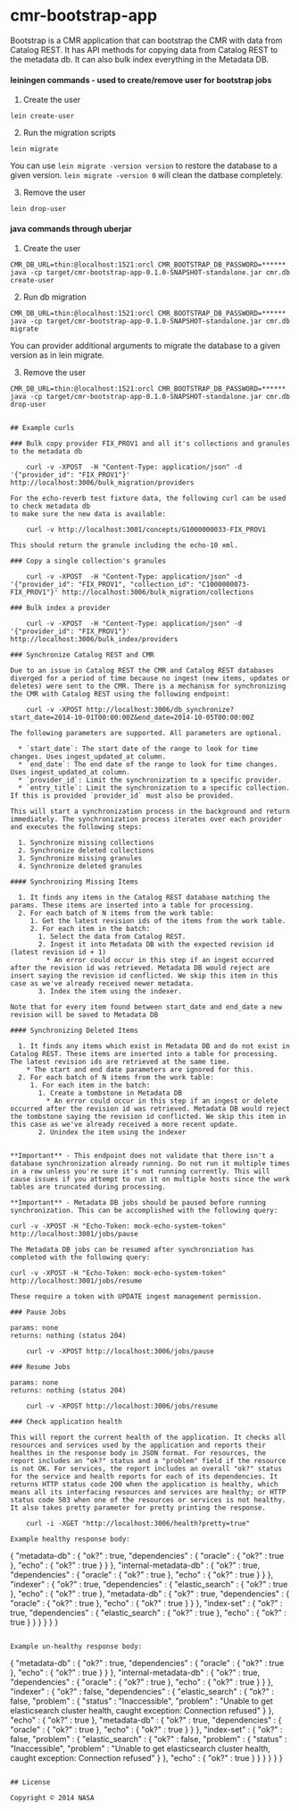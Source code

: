 # cmr-bootstrap-app

Bootstrap is a CMR application that can bootstrap the CMR with data from Catalog REST. It has API methods for copying data from Catalog REST to the metadata db. It can also bulk index everything in the Metadata DB.

#### leiningen commands - used to create/remove user for bootstrap jobs

1. Create the user

```
lein create-user
```

2. Run the migration scripts

```
lein migrate
```

You can use `lein migrate -version version` to restore the database to
a given version. `lein migrate -version 0` will clean the datbase
completely.

3. Remove the user

```
lein drop-user
```

#### java commands through uberjar

1. Create the user

```
CMR_DB_URL=thin:@localhost:1521:orcl CMR_BOOTSTRAP_DB_PASSWORD=****** java -cp target/cmr-bootstrap-app-0.1.0-SNAPSHOT-standalone.jar cmr.db create-user
```

2. Run db migration

```
CMR_DB_URL=thin:@localhost:1521:orcl CMR_BOOTSTRAP_DB_PASSWORD=****** java -cp target/cmr-bootstrap-app-0.1.0-SNAPSHOT-standalone.jar cmr.db migrate
```

You can provider additional arguments to migrate the database to a given version as in lein migrate.

3. Remove the user

```
CMR_DB_URL=thin:@localhost:1521:orcl CMR_BOOTSTRAP_DB_PASSWORD=****** java -cp target/cmr-bootstrap-app-0.1.0-SNAPSHOT-standalone.jar cmr.db drop-user


## Example curls

### Bulk copy provider FIX_PROV1 and all it's collections and granules to the metadata db

    curl -v -XPOST  -H "Content-Type: application/json" -d '{"provider_id": "FIX_PROV1"}' http://localhost:3006/bulk_migration/providers

For the echo-reverb test fixture data, the following curl can be used to check metadata db
to make sure the new data is available:

    curl -v http://localhost:3001/concepts/G1000000033-FIX_PROV1

This should return the granule including the echo-10 xml.

### Copy a single collection's granules

    curl -v -XPOST  -H "Content-Type: application/json" -d '{"provider_id": "FIX_PROV1", "collection_id": "C1000000073-FIX_PROV1"}' http://localhost:3006/bulk_migration/collections

### Bulk index a provider

  	curl -v -XPOST  -H "Content-Type: application/json" -d '{"provider_id": "FIX_PROV1"}' http://localhost:3006/bulk_index/providers

### Synchronize Catalog REST and CMR

Due to an issue in Catalog REST the CMR and Catalog REST databases diverged for a period of time because no ingest (new items, updates or deletes) were sent to the CMR. There is a mechanism for synchronizing the CMR with Catalog REST using the following endpoint:

    curl -v -XPOST http://localhost:3006/db_synchronize?start_date=2014-10-01T00:00:00Z&end_date=2014-10-05T00:00:00Z

The following parameters are supported. All parameters are optional.

  * `start_date`: The start date of the range to look for time changes. Uses ingest_updated_at column.
  * `end_date`: The end date of the range to look for time changes. Uses ingest_updated_at column.
  * `provider_id`: Limit the synchronization to a specific provider.
  * `entry_title`: Limit the synchronization to a specific collection. If this is provided `provider_id` must also be provided.

This will start a synchronization process in the background and return immediately. The synchronization process iterates over each provider and executes the following steps:

  1. Synchronize missing collections
  2. Synchronize deleted collections
  3. Synchronize missing granules
  4. Synchronize deleted granules

#### Synchronizing Missing Items

  1. It finds any items in the Catalog REST database matching the params. These items are inserted into a table for processing.
  2. For each batch of N items from the work table:
     1. Get the latest revision ids of the items from the work table.
     2. For each item in the batch:
       1. Select the data from Catalog REST.
       2. Ingest it into Metadata DB with the expected revision id (latest revision id + 1)
         * An error could occur in this step if an ingest occurred after the revision id was retrieved. Metadata DB would reject are insert saying the revision id conflicted. We skip this item in this case as we've already received newer metadata.
       3. Index the item using the indexer.

Note that for every item found between start_date and end_date a new revision will be saved to Metadata DB

#### Synchronizing Deleted Items

  1. It finds any items which exist in Metadata DB and do not exist in Catalog REST. These items are inserted into a table for processing. The latest revision ids are retrieved at the same time.
    * The start and end date parameters are ignored for this.
  2. For each batch of N items from the work table:
     1. For each item in the batch:
       1. Create a tombstone in Metadata DB
         * An error could occur in this step if an ingest or delete occurred after the revision id was retrieved. Metadata DB would reject the tombstone saying the revision id conflicted. We skip this item in this case as we've already received a more recent update.
       2. Unindex the item using the indexer


**Important** - This endpoint does not validate that there isn't a database synchronization already running. Do not run it multiple times in a row unless you're sure it's not running currently. This will cause issues if you attempt to run it on multiple hosts since the work tables are truncated during processing.

**Important** - Metadata DB jobs should be paused before running synchronization. This can be accomplished with the following query:

curl -v -XPOST -H "Echo-Token: mock-echo-system-token" http://localhost:3001/jobs/pause

The Metadata DB jobs can be resumed after synchronziation has completed with the following query:

curl -v -XPOST -H "Echo-Token: mock-echo-system-token" http://localhost:3001/jobs/resume

These require a token with UPDATE ingest management permission.

### Pause Jobs

params: none
returns: nothing (status 204)

    curl -v -XPOST http://localhost:3006/jobs/pause

### Resume Jobs

params: none
returns: nothing (status 204)

    curl -v -XPOST http://localhost:3006/jobs/resume

### Check application health

This will report the current health of the application. It checks all resources and services used by the application and reports their healthes in the response body in JSON format. For resources, the report includes an "ok?" status and a "problem" field if the resource is not OK. For services, the report includes an overall "ok?" status for the service and health reports for each of its dependencies. It returns HTTP status code 200 when the application is healthy, which means all its interfacing resources and services are healthy; or HTTP status code 503 when one of the resources or services is not healthy. It also takes pretty parameter for pretty printing the response.

    curl -i -XGET "http://localhost:3006/health?pretty=true"

Example healthy response body:

```
{
  "metadata-db" : {
    "ok?" : true,
    "dependencies" : {
      "oracle" : {
        "ok?" : true
      },
      "echo" : {
        "ok?" : true
      }
    }
  },
  "internal-metadata-db" : {
    "ok?" : true,
    "dependencies" : {
      "oracle" : {
        "ok?" : true
      },
      "echo" : {
        "ok?" : true
      }
    }
  },
  "indexer" : {
    "ok?" : true,
    "dependencies" : {
      "elastic_search" : {
        "ok?" : true
      },
      "echo" : {
        "ok?" : true
      },
      "metadata-db" : {
        "ok?" : true,
        "dependencies" : {
          "oracle" : {
            "ok?" : true
          },
          "echo" : {
            "ok?" : true
          }
        }
      },
      "index-set" : {
        "ok?" : true,
        "dependencies" : {
          "elastic_search" : {
            "ok?" : true
          },
          "echo" : {
            "ok?" : true
          }
        }
      }
    }
  }
}
```

Example un-healthy response body:

```
{
  "metadata-db" : {
    "ok?" : true,
    "dependencies" : {
      "oracle" : {
        "ok?" : true
      },
      "echo" : {
        "ok?" : true
      }
    }
  },
  "internal-metadata-db" : {
    "ok?" : true,
    "dependencies" : {
      "oracle" : {
        "ok?" : true
      },
      "echo" : {
        "ok?" : true
      }
    }
  },
  "indexer" : {
    "ok?" : false,
    "dependencies" : {
      "elastic_search" : {
        "ok?" : false,
        "problem" : {
          "status" : "Inaccessible",
          "problem" : "Unable to get elasticsearch cluster health, caught exception: Connection refused"
        }
      },
      "echo" : {
        "ok?" : true
      },
      "metadata-db" : {
        "ok?" : true,
        "dependencies" : {
          "oracle" : {
            "ok?" : true
          },
          "echo" : {
            "ok?" : true
          }
        }
      },
      "index-set" : {
        "ok?" : false,
        "problem" : {
          "elastic_search" : {
            "ok?" : false,
            "problem" : {
              "status" : "Inaccessible",
              "problem" : "Unable to get elasticsearch cluster health, caught exception: Connection refused"
            }
          },
          "echo" : {
            "ok?" : true
          }
        }
      }
    }
  }
}
```

## License

Copyright © 2014 NASA
